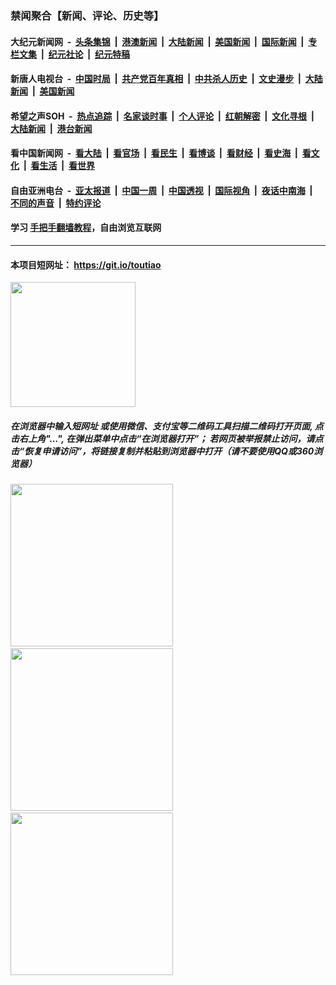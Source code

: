### 禁闻聚合【新闻、评论、历史等】

#### 大纪元新闻网 &nbsp;-&nbsp; [头条集锦](indexes/E头条集锦.md?t=03172002) &nbsp;|&nbsp; [港澳新闻](indexes/E港澳新闻.md?t=03172002)  &nbsp;|&nbsp; [大陆新闻](indexes/E大陆新闻.md?t=03172002) &nbsp;|&nbsp; [美国新闻](indexes/E美国新闻.md?t=03172002) &nbsp;|&nbsp; [国际新闻](indexes/E国际新闻.md?t=03172002) &nbsp;|&nbsp; [专栏文集](indexes/E专栏文集.md?t=03172002) &nbsp;|&nbsp; [纪元社论](indexes/E纪元社论.md?t=03172002) &nbsp;|&nbsp; [纪元特稿](indexes/E纪元特稿.md?t=03172002) 

#### 新唐人电视台 &nbsp;-&nbsp; [中国时局](indexes/N中国时局.md?t=03172002) &nbsp;|&nbsp; [共产党百年真相](indexes/N共产党百年真相.md?t=03172002) &nbsp;|&nbsp; [中共杀人历史](indexes/N中共杀人历史.md?t=03172002) &nbsp;|&nbsp; [文史漫步](indexes/N文史漫步.md?t=03172002) &nbsp;|&nbsp; [大陆新闻](indexes/N大陆新闻.md?t=03172002) &nbsp;|&nbsp; [美国新闻](indexes/N美国新闻.md?t=03172002)

#### 希望之声SOH &nbsp;-&nbsp; [热点追踪](indexes/H热点追踪.md?t=03172002) &nbsp;|&nbsp; [名家谈时事](indexes/H名家谈时事.md?t=03172002) &nbsp;|&nbsp; [个人评论](indexes/H个人评论.md?t=03172002)  &nbsp;|&nbsp; [红朝解密](indexes/H红朝解密.md?t=03172002) &nbsp;|&nbsp; [文化寻根](indexes/H文化寻根.md?t=03172002) &nbsp;|&nbsp; [大陆新闻](indexes/H大陆新闻.md?t=03172002) &nbsp;|&nbsp; [港台新闻](indexes/H港台新闻.md?t=03172002)

#### 看中国新闻网 &nbsp;-&nbsp; [看大陆](indexes/S看大陆.md?t=03172002) &nbsp;|&nbsp; [看官场](indexes/S看官场.md?t=03172002) &nbsp;|&nbsp; [看民生](indexes/S看民生.md?t=03172002)  &nbsp;|&nbsp; [看博谈](indexes/S看博谈.md?t=03172002) &nbsp;|&nbsp; [看财经](indexes/S看财经.md?t=03172002) &nbsp;|&nbsp; [看史海](indexes/S看史海.md?t=03172002) &nbsp;|&nbsp; [看文化](indexes/S看文化.md?t=03172002) &nbsp;|&nbsp; [看生活](indexes/S看生活.md?t=03172002) &nbsp;|&nbsp; [看世界](indexes/S看世界.md?t=03172002)

#### 自由亚洲电台 &nbsp;-&nbsp; [亚太报道](indexes/R亚太报道.md?t=03172002) &nbsp;|&nbsp; [中国一周](indexes/R中国一周.md?t=03172002) &nbsp;|&nbsp; [中国透视](indexes/R中国透视.md?t=03172002)  &nbsp;|&nbsp; [国际视角](indexes/R国际视角.md?t=03172002) &nbsp;|&nbsp; [夜话中南海](indexes/R夜话中南海.md?t=03172002) &nbsp;|&nbsp; [不同的声音](indexes/R不同的声音.md?t=03172002) &nbsp;|&nbsp; [特约评论](indexes/R特约评论.md?t=03172002)

#### 学习 [手把手翻墙教程](https://github.com/gfw-breaker/guides/wiki)，自由浏览互联网

----

#### 本项目短网址： https://git.io/toutiao
<img src="https://raw.githubusercontent.com/gfw-breaker/banned-news/master/scripts/img/qr.png" width="200px"/>  

##### 在浏览器中输入短网址 或使用微信、支付宝等二维码工具扫描二维码打开页面, 点击右上角"...", 在弹出菜单中点击“在浏览器打开”； 若网页被举报禁止访问，请点击“恢复申请访问”，将链接复制并粘贴到浏览器中打开（请不要使用QQ或360浏览器）

<img src="https://raw.githubusercontent.com/gfw-breaker/banned-news/master/scripts/img/1.png" width="260px"/> &nbsp; <img src="https://raw.githubusercontent.com/gfw-breaker/banned-news/master/scripts/img/2.png" width="260px"/> &nbsp; <img src="https://raw.githubusercontent.com/gfw-breaker/banned-news/master/scripts/img/3.png" width="260px"/>
